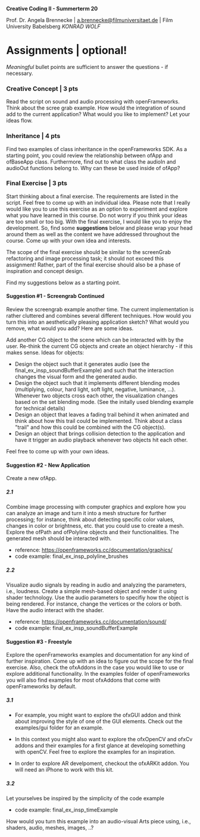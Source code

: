 <!-- ---  
title: Creative Coding II
author: Angela Brennecke
affiliation: Film University Babelsberg KONRAD WOLF
date: Summer term 20
---   -->
**Creative Coding II - Summerterm 20**

Prof. Dr. Angela Brennecke | a.brennecke@filmuniversitaet.de | Film University Babelsberg *KONRAD WOLF*


# Assignments | optional!

_Meaningful_ bullet points are sufficient to answer the questions - if necessary.


### Creative Concept | 3 pts

Read the script on sound and audio processing with openFrameworks. Think about the scree grab example. How would the integration of sound add to the current application? What would you like to implement? Let your ideas flow.

### Inheritance | 4 pts

Find two examples of class inheritance in the openFrameworks SDK. As a starting point, you could review the relationship between ofApp and ofBaseApp class. Furthermore, find out to what class the audioIn and audioOut functions belong to. Why can these be used inside of ofApp?

### Final Exercise | 3 pts

Start thinking about a final exercise. The requirements are listed in the script. Feel free to come up with an individual idea. Please note that I really would like you to use this exercise as an option to experiment and explore what you have learned in this course. Do not worry if you think your ideas are too small or too big. With the final exercise, I would like you to enjoy the development. So, find some **suggestions** below and please wrap your head around them as well as the content we have addressed throughout the course. Come up with your own idea and interests.

The scope of the final exercise should be similar to the screenGrab refactoring and image processing task; it should not exceed this assignment! Rather, part of the final exercise should also be a phase of inspiration and concept design. 

Find my suggestions below as a starting point.

#### Suggestion #1 - Screengrab Continued

Review the screengrab example another time. The current implementation is rather cluttered and combines several different techniques. How would you turn this into an aesthetically pleasing application sketch? What would you remove, what would you add? Here are some ideas.

Add another CG object to the scene which can be interacted with by the user. Re-think the current CG objects and create an object hierarchy - if this makes sense. Ideas for objects:
- Design the object such that it generates audio (see the final_ex_insp_soundBufferExample) and such that the interaction changes the visual form and the generated audio.
- Design the object such that it implements different blending modes (multiplying, colour, hard light, soft light, negative, luminance, ...). Whenever two objects cross each other, the visualization changes based on the set blending mode. (See the initally used blending example for technical details)
- Design an object that leaves a fading trail behind it when animated and think about how this trail could be implemented. Think about a class "trail" and how this could be combined with the CG object(s).
- Design an object that brings collision detection to the application and have it trigger an audio playback whenever two objects hit each other.

Feel free to come up with your own ideas.

#### Suggestion #2 - New Application

Create a new ofApp.

##### 2.1

Combine image processing with computer graphics and explore how you can analyze an image and turn it into a mesh structure for further processing; for instance, think about detecting specific color values, changes in color or brightness, etc. that you could use to create a mesh. Explore the ofPath and ofPolyline objects and their functionalities. The generated mesh should be interacted with.

- reference: https://openframeworks.cc/documentation/graphics/
- code example: final_ex_insp_polyline_brushes

##### 2.2

Visualize audio signals by reading in audio and analyzing the parameters, i.e., loudness. Create a simple mesh-based object and render it using shader technology. Use the audio parameters to specifiy how the object is being rendered. For instance, change the vertices or the colors or both. Have the audio interact with the shader.
- reference: https://openframeworks.cc/documentation/sound/
- code example: final_ex_insp_soundBufferExample


#### Suggestion #3 - Freestyle

Explore the openFrameworks examples and documentation for any kind of further inspiration. Come up with an idea to figure out the scope for the final exercise. Also, check the ofxAddons in the case you would like to use or explore additional functionality. In the examples folder of openFrameworks you will also find examples for most ofxAddons that come with openFrameworks by default. 

##### 3.1 

- For example, you might want to explore the ofxGUI addon and think about improving the style of one of the GUI elements. Check out the examples/gui folder for an example.

- In this context you might also want to explore the ofxOpenCV and ofxCv addons and their examples for a first glance at developing something with openCV. Feel free to explore the examples for an inspiration. 

- In order to explore AR develpoment, checkout the ofxARKit addon. You will need an iPhone to work with this kit.

##### 3.2

Let yourselves be inspired by the simplicity of the code example
  - code example: final_ex_insp_timeExample

How would you turn this example into an audio-visual Arts piece using, i.e., shaders, audio, meshes, images, ..?

